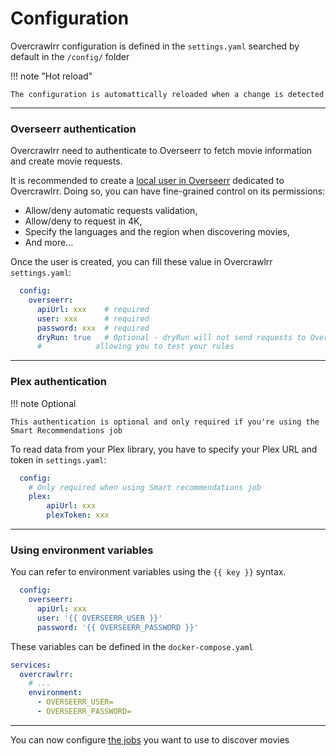 # Configuration

Overcrawlrr configuration is defined in the `settings.yaml` searched by default in the `/config/` folder

!!! note "Hot reload"

    The configuration is automattically reloaded when a change is detected

---

### Overseerr authentication
Overcrawlrr need to authenticate to Overseerr to fetch movie information and create movie requests.

It is recommended to create a [local user in Overseerr](https://docs.overseerr.dev/using-overseerr/users#creating-local-users) dedicated to Overcrawlrr.
Doing so, you can have fine-grained control on its permissions:

- Allow/deny automatic requests validation,
- Allow/deny to request in 4K,
- Specify the languages and the region when discovering movies,
- And more...

Once the user is created, you can fill these value in Overcrawlrr `settings.yaml`:
```yaml title="settings.yaml"
  config:
    overseerr:
      apiUrl: xxx    # required
      user: xxx      # required
      password: xxx  # required
      dryRun: true   # Optional - dryRun will not send requests to Overseerr
      #            allowing you to test your rules
```

---

### Plex authentication

!!! note Optional

    This authentication is optional and only required if you're using the Smart Recommendations job

To read data from your Plex library, you have to specify your Plex URL and token in `settings.yaml`:
```yaml title="settings.yaml"
  config:
    # Only required when using Smart recommendations job
    plex:
        apiUrl: xxx
        plexToken: xxx
```


---

### Using environment variables

You can refer to environment variables using the `{{ key }}` syntax.
```yaml title="settings.yaml"
  config:
    overseerr:
      apiUrl: xxx
      user: '{{ OVERSEERR_USER }}'
      password: '{{ OVERSEERR_PASSWORD }}'
```

These variables can be defined in the `docker-compose.yaml`

```yaml title="docker-compose.yaml"
services:
  overcrawlrr:
    # ...
    environment:
      - OVERSEERR_USER=
      - OVERSEERR_PASSWORD=
```

---

You can now configure [the jobs](jobs.md) you want to use to discover movies
